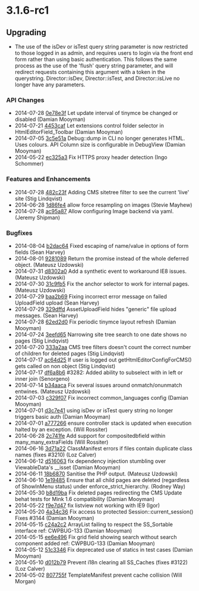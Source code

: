 # 3.1.6-rc1

## Upgrading

 * The use of the isDev or isTest query string parameter is now restricted to those logged in as admin,
   and requires users to login via the front end form rather than using basic authentication. This
   follows the same process as the use of the 'flush' query string parameter, and will redirect
   requests containing this argument with a token in the querystring.
   Director::isDev, Director::isTest, and Director::isLive no longer have any parameters.

### API Changes

 * 2014-07-28 [0e78e3f](https://github.com/silverstripe/sapphire/commit/0e78e3f) Let update interval of tinymce be changed or disabled (Damian Mooyman)
 * 2014-07-21 [4453caf](https://github.com/silverstripe/sapphire/commit/4453caf) Let extensions control folder selector in HtmlEditorField_Toolbar (Damian Mooyman)
 * 2014-07-05 [3c5e51a](https://github.com/silverstripe/sapphire/commit/3c5e51a) Debug::dump in CLI no longer generates HTML. Uses colours. API Column size is configurable in DebugView (Damian Mooyman)
 * 2014-05-22 [ec325a3](https://github.com/silverstripe/sapphire/commit/ec325a3) Fix HTTPS proxy header detection (Ingo Schommer)

### Features and Enhancements

 * 2014-07-28 [482c23f](https://github.com/silverstripe/silverstripe-cms/commit/482c23f) Adding CMS sitetree filter to see the current 'live' site (Stig Lindqvist)
 * 2014-06-28 [1d86fe4](https://github.com/silverstripe/sapphire/commit/1d86fe4) allow force resampling on images (Stevie Mayhew)
 * 2014-07-28 [ac95a87](https://github.com/silverstripe/sapphire/commit/ac95a87) Allow configuring Image backend via yaml. (Jeremy Shipman)

### Bugfixes

 * 2014-08-04 [b2dac64](https://github.com/silverstripe/sapphire/commit/b2dac64) Fixed escaping of name/value in options of form fields (Sean Harvey)
 * 2014-08-01 [9281089](https://github.com/silverstripe/sapphire/commit/9281089) Return the promise instead of the whole deferred object. (Mateusz Uzdowski)
 * 2014-07-31 [d8302a0](https://github.com/silverstripe/sapphire/commit/d8302a0) Add a synthetic event to workaround IE8 issues. (Mateusz Uzdowski)
 * 2014-07-30 [31c9fb5](https://github.com/silverstripe/sapphire/commit/31c9fb5) Fix the anchor selector to work for internal pages. (Mateusz Uzdowski)
 * 2014-07-29 [baa2b69](https://github.com/silverstripe/sapphire/commit/baa2b69) Fixing incorrect error message on failed UploadField upload (Sean Harvey)
 * 2014-07-29 [329dffd](https://github.com/silverstripe/sapphire/commit/329dffd) AssetUploadField hides "generic" file upload messages. (Sean Harvey)
 * 2014-07-28 [62ed2d0](https://github.com/silverstripe/sapphire/commit/62ed2d0) Fix periodic tinymce layout refresh (Damian Mooyman)
 * 2014-07-24 [3eefd65](https://github.com/silverstripe/silverstripe-cms/commit/3eefd65) Narrowing site tree search to one date shows no pages (Stig Lindqvist)
 * 2014-07-20 [333a2aa](https://github.com/silverstripe/sapphire/commit/333a2aa) CMS tree filters doesn't count the correct number of children for deleted pages (Stig Lindqvist)
 * 2014-07-17 [ac64d25](https://github.com/silverstripe/sapphire/commit/ac64d25) If user is logged out getHtmlEditorConfigForCMS() gets called on non object (Stig Lindqvist)
 * 2014-07-17 [df6a8b6](https://github.com/silverstripe/sapphire/commit/df6a8b6) #3282: Added ability to subselect with in left or inner join (Senorgeno)
 * 2014-07-14 [b34aaca](https://github.com/silverstripe/sapphire/commit/b34aaca) Fix several issues around onmatch/onunmatch entwines. (Mateusz Uzdowski)
 * 2014-07-03 [c329f07](https://github.com/silverstripe/sapphire/commit/c329f07) Fix incorrect common_languages config (Damian Mooyman)
 * 2014-07-01 [d3c7e41](https://github.com/silverstripe/sapphire/commit/d3c7e41) using isDev or isTest query string no longer triggers basic auth (Damian Mooyman)
 * 2014-07-01 [a777266](https://github.com/silverstripe/silverstripe-cms/commit/a777266) ensure controller stack is updated when execution halted by an exception. (Will Rossiter)
 * 2014-06-28 [2c741fe](https://github.com/silverstripe/sapphire/commit/2c741fe) Add support for compositedbfield within many_many_extraFields (Will Rossiter)
 * 2014-06-16 [3d71a22](https://github.com/silverstripe/sapphire/commit/3d71a22) ClassManifest errors if files contain duplicate class names (fixes #3210) (Loz Calver)
 * 2014-06-12 [d516063](https://github.com/silverstripe/sapphire/commit/d516063) fix dependency injection stumbling over ViewableData's __isset (Damian Mooyman)
 * 2014-06-11 [18b6870](https://github.com/silverstripe/sapphire/commit/18b6870) Sanitise the PHP output. (Mateusz Uzdowski)
 * 2014-06-10 [1e19485](https://github.com/silverstripe/silverstripe-cms/commit/1e19485) Ensure that all child pages are deleted (regardless of ShowInMenu status) under enforce_strict_hierarchy. (Rodney Way)
 * 2014-05-30 [b8d19ba](https://github.com/silverstripe/silverstripe-cms/commit/b8d19ba) Fix deleted pages redirecting the CMS Update behat tests for Mink 1.6 compatibility (Damian Mooyman)
 * 2014-05-22 [f9e7d47](https://github.com/silverstripe/sapphire/commit/f9e7d47) fix listview not working with IE9 (Igor)
 * 2014-05-20 [4a34c36](https://github.com/silverstripe/sapphire/commit/4a34c36) Fix access to protected Session::current_session() Fixes #3144 (Damian Mooyman)
 * 2014-05-15 [c24a2c2](https://github.com/silverstripe/sapphire/commit/c24a2c2) ArrayList failing to respect the SS_Sortable interface ref: CWPBUG-133 (Damian Mooyman)
 * 2014-05-15 [ee6e496](https://github.com/silverstripe/sapphire/commit/ee6e496) Fix grid field showing search without search component added ref: CWPBUG-133 (Damian Mooyman)
 * 2014-05-12 [51c3346](https://github.com/silverstripe/sapphire/commit/51c3346) Fix deprecated use of statics in test cases (Damian Mooyman)
 * 2014-05-10 [d012b79](https://github.com/silverstripe/sapphire/commit/d012b79) Prevent i18n clearing all SS_Caches (fixes #3122) (Loz Calver)
 * 2014-05-02 [807755f](https://github.com/silverstripe/sapphire/commit/807755f) TemplateManifest prevent cache collision (Will Morgan)

